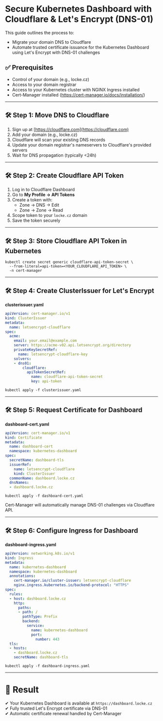 
# Secure Kubernetes Dashboard with Cloudflare & Let's Encrypt (DNS-01)

This guide outlines the process to:
- Migrate your domain DNS to Cloudflare
- Automate trusted certificate issuance for the Kubernetes Dashboard using Let's Encrypt with DNS-01 challenges

## ✅ Prerequisites
- Control of your domain (e.g., locke.cz)
- Access to your domain registrar
- Access to your Kubernetes cluster with NGINX Ingress installed
- Cert-Manager installed (https://cert-manager.io/docs/installation/)

---

## 🛠 Step 1: Move DNS to Cloudflare

1. Sign up at [https://cloudflare.com](https://cloudflare.com)
2. Add your domain (e.g., locke.cz)
3. Cloudflare will scan your existing DNS records
4. Update your domain registrar's nameservers to Cloudflare's provided servers
5. Wait for DNS propagation (typically <24h)

---

## 🛠 Step 2: Create Cloudflare API Token

1. Log in to Cloudflare Dashboard
2. Go to **My Profile → API Tokens**
3. Create a token with:
   - Zone → DNS → Edit
   - Zone → Zone → Read
4. Scope token to your `locke.cz` domain
5. Save the token securely

---

## 🛠 Step 3: Store Cloudflare API Token in Kubernetes

```
kubectl create secret generic cloudflare-api-token-secret \
  --from-literal=api-token=<YOUR_CLOUDFLARE_API_TOKEN> \
  -n cert-manager
```

---

## 🛠 Step 4: Create ClusterIssuer for Let's Encrypt

**clusterissuer.yaml**

```yaml
apiVersion: cert-manager.io/v1
kind: ClusterIssuer
metadata:
  name: letsencrypt-cloudflare
spec:
  acme:
    email: your.email@example.com
    server: https://acme-v02.api.letsencrypt.org/directory
    privateKeySecretRef:
      name: letsencrypt-cloudflare-key
    solvers:
    - dns01:
        cloudflare:
          apiTokenSecretRef:
            name: cloudflare-api-token-secret
            key: api-token
```

```
kubectl apply -f clusterissuer.yaml
```

---

## 🛠 Step 5: Request Certificate for Dashboard

**dashboard-cert.yaml**

```yaml
apiVersion: cert-manager.io/v1
kind: Certificate
metadata:
  name: dashboard-cert
  namespace: kubernetes-dashboard
spec:
  secretName: dashboard-tls
  issuerRef:
    name: letsencrypt-cloudflare
    kind: ClusterIssuer
  commonName: dashboard.locke.cz
  dnsNames:
  - dashboard.locke.cz
```

```
kubectl apply -f dashboard-cert.yaml
```

Cert-Manager will automatically manage DNS-01 challenges via Cloudflare API.

---

## 🛠 Step 6: Configure Ingress for Dashboard

**dashboard-ingress.yaml**

```yaml
apiVersion: networking.k8s.io/v1
kind: Ingress
metadata:
  name: kubernetes-dashboard
  namespace: kubernetes-dashboard
  annotations:
    cert-manager.io/cluster-issuer: letsencrypt-cloudflare
    nginx.ingress.kubernetes.io/backend-protocol: "HTTPS"
spec:
  rules:
  - host: dashboard.locke.cz
    http:
      paths:
      - path: /
        pathType: Prefix
        backend:
          service:
            name: kubernetes-dashboard
            port:
              number: 443
  tls:
  - hosts:
    - dashboard.locke.cz
    secretName: dashboard-tls
```

```
kubectl apply -f dashboard-ingress.yaml
```

---

# 🎉 Result

✔ Your Kubernetes Dashboard is available at `https://dashboard.locke.cz`  
✔ Fully trusted Let's Encrypt certificate via DNS-01  
✔ Automatic certificate renewal handled by Cert-Manager  

